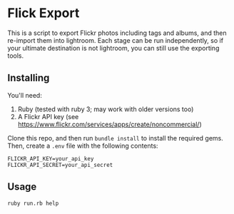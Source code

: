 # Flick Export

This is a script to export Flickr photos including tags and albums, and then re-import them into lightroom.
Each stage can be run independently, so if your ultimate destination is not lightroom, you can still use the exporting tools.

## Installing
You'll need:
1. Ruby (tested with ruby 3; may work with older versions too)
2. A Flickr API key (see https://www.flickr.com/services/apps/create/noncommercial/)

Clone this repo, and then run `bundle install` to install the required gems.
Then, create a `.env` file with the following contents:

```text
FLICKR_API_KEY=your_api_key
FLICKR_API_SECRET=your_api_secret
```

## Usage

```bash
ruby run.rb help
```

